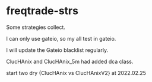 # freqtrade-strs
Some strategies collect.

I can only use gateio, so my all test in gateio.

I will update the Gateio blacklist regularly.

ClucHAnix and ClucHAnix_5m had added dca class.

start two dry {ClucHAnix vs ClucHAnixV2} at 2022.02.25
